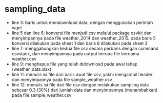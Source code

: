 # sampling_data

- line 3: baris untuk mendownload data, dengan menggunakan perintah wget
- line 5 dan line 6: konversi file menjadi csv melalui package csvkit dan menyimpannya pada file weather_2014 dan weather_2015. pada baris 5 konversi dilakukan pada sheet 1 dan baris 6 dilakukan pada sheet 2
- line 7: menggabungkan kedua file csv secara perbaris dengan command csvstack, dan menyimpannya pada output berupa file bernama weather.csv
- line 9: menghapus file yang telah didownload pada awal tahap (weather_data.xlsx)
- line 11: menulis isi file dari baris awal file csv, yakni mengambil header dan menyimpannya pada file sample_weather.csv
- line 12: menulis isi file dari file csv dengan melakukan sampling data sebesar 0.3 (30%) dari jumlah data dan menyimpannya (menambahkan) pada file sample_weather.csv
